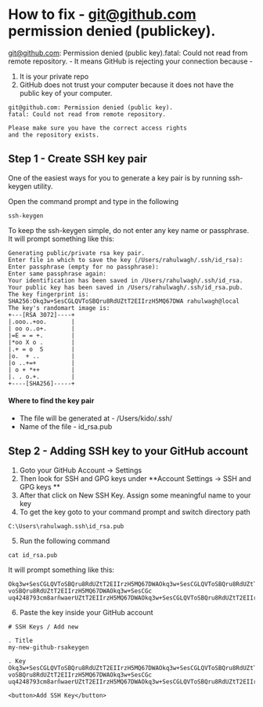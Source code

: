 # How to fix - git@github.com permission denied (publickey).
git@github.com: Permission denied (public key).fatal: Could not read from remote repository. - It means GitHub is rejecting your connection because -

1. It is your private repo
1. GitHub does not trust your computer because it does not have the public key of your computer.


~~~
git@github.com: Permission denied (public key).
fatal: Could not read from remote repository.

Please make sure you have the correct access rights
and the repository exists.
~~~



## Step 1 - Create SSH key pair
One of the easiest ways for you to generate a key pair is by running ssh-keygen utility.

Open the command prompt and type in the following
~~~
ssh-keygen
~~~

To keep the ssh-keygen simple, do not enter any key name or passphrase. It will prompt something like this:
~~~
Generating public/private rsa key pair.
Enter file in which to save the key (/Users/rahulwagh/.ssh/id_rsa):
Enter passphrase (empty for no passphrase):
Enter same passphrase again:
Your identification has been saved in /Users/rahulwagh/.ssh/id_rsa.
Your public key has been saved in /Users/rahulwagh/.ssh/id_rsa.pub.
The key fingerprint is:
SHA256:Okq3w+SesCGLQVToSBQru8RdUZtT2EIIrzH5MQ67DWA rahulwagh@local
The key's randomart image is:
+---[RSA 3072]----+
|.ooo..+oo.       |
| oo o..o+.       |
|=E = = +.        |
|*oo X o .        |
|.+ = o  S        |
|o.  + ..         |
|o ..+=+          |
| o + *++         |
|. . o.+.         |
+----[SHA256]-----+
~~~


#### Where to find the key pair
* The file will be generated at - /Users/kido/.ssh/
* Name of the file - id_rsa.pub



## Step 2 - Adding SSH key to your GitHub account
1. Goto your GitHub Account -> Settings
2. Then look for SSH and GPG keys under **Account Settings -> SSH and GPG keys **
3. After that click on New SSH Key. Assign some meaningful name to your key
4. To get the key goto to your command prompt and switch directory path
~~~
C:\Users\rahulwagh.ssh\id_rsa.pub
~~~
5. Run the following command
~~~
cat id_rsa.pub
~~~
It will prompt something like this:
~~~
Okq3w+SesCGLQVToSBQru8RdUZtT2EIIrzH5MQ67DWAOkq3w+SesCGLQVToSBQru8RdUZtT2EIIrzH5MQ67DWAOkq3w+SesCGLQVToSBQ34q25erttbb23v34iol2vbip voSBQru8RdUZtT2EIIrzH5MQ67DWAOkq3w+SesCGc uq4248793cm8arñwaerUZtT2EIIrzH5MQ67DWAOkq3w+SesCGLQVToSBQru8RdUZtT2EIIrzH5MQ67DWAOkq3w+SesCGLQVToSBQru8mknlwernlkjewankltjlioipt0943oi325sCGLQVToSBQru8RdUZtT2EIIrzH5MQ67DWA
~~~
6. Paste the key inside your GitHub account
~~~
# SSH Keys / Add new

. Title
my-new-github-rsakeygen

. Key
Okq3w+SesCGLQVToSBQru8RdUZtT2EIIrzH5MQ67DWAOkq3w+SesCGLQVToSBQru8RdUZtT2EIIrzH5MQ67DWAOkq3w+SesCGLQVToSBQ34q25erttbb23v34iol2vbip voSBQru8RdUZtT2EIIrzH5MQ67DWAOkq3w+SesCGc uq4248793cm8arñwaerUZtT2EIIrzH5MQ67DWAOkq3w+SesCGLQVToSBQru8RdUZtT2EIIrzH5MQ67DWAOkq3w+SesCGLQVToSBQru8mknlwernlkjewankltjlioipt0943oi325sCGLQVToSBQru8RdUZtT2EIIrzH5MQ67DWA

<button>Add SSH Key</button>
~~~
